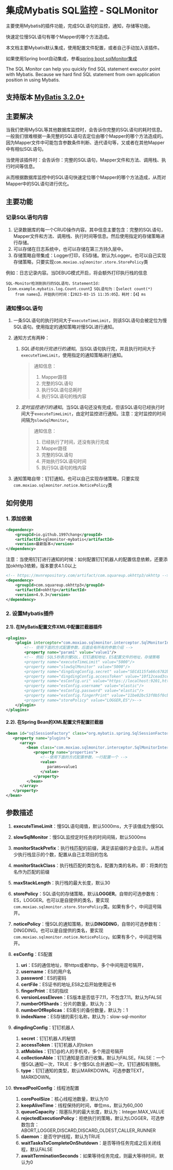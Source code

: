 # 集成Mybatis SQL监控  - SQLMonitor

主要使用Mybatis的插件功能，完成SQL语句的监控，通知，存储等功能。

快速定位慢SQL语句有哪个Mapper的哪个方法造成。

本文档主要Mybatis默认集成，使用配置文件配置，或者自己手动加入该插件。

如果使用Spring boot自动集成，参看[spring boot sqlMonitor集成](https://github.com/1997chang/sqlmonitor-spring-boot)

The SQL Monitor can help you quickly find SQL statement executor point with Mybatis. Because we hard find SQL statement from own application position in using Mybatis. 

## 支持版本 [MyBatis 3.2.0+](https://github.com/mybatis/mybatis-3)

## 主要解决

当我们使用MySQL等其他数据库监控时，会告诉你完整的SQL语句的耗时信息。一般我们很难根据一条完整的SQL语句去定位由哪个Mapper的哪个方法造成的。因为Mapper文件中可能包含参数条件判断、迭代语句等，又或者在其他Mapper中有相似SQL语句。

当使用该插件时：会告诉你：完整的SQL语句，Mapper文件和方法、调用栈、执行时间等信息。

从而根据数据库监控中的SQL语句快速定位哪个Mapper的哪个方法造成，从而对Mapper中的SQL语句进行优化。

## 主要功能

### 记录SQL语句内容

1. 记录数据库的每一个CRUD操作内容。其中信息主要包含：完整的SQL语句，Mapper文件和方法、调用栈、执行时间等信息。然后使用指定的存储策略进行存储。
2. 可以存储在日志系统中，也可以存储在第三方持久层中。
3. 存储策略自带集成：Logger打印，ES存储。默认为Logger。也可以自己实现存储策略，只要实现`com.moxiao.sqlmonitor.store.StorePolicy`类

例如：日志记录内容。当DEBUG模式开启，将会额外打印执行栈的信息
```
SQL-Monitor检测到执行的SQL语句，StatementId:【com.example.mybatis.log.Count.count】SQL语句为：【select count(*)
    from names】，开始执行时间：【2023-03-15 11:35:05】，耗时：【4】ms
```

### 通知慢SQL语句

1. 一条SQL语句的执行时间大于`executeTimeLimit`，则该SQL语句会被定位为慢SQL语句。使用指定的通知策略对慢SQL进行通知。
2. 通知方式有两种：
   1. *SQL语句执行完进行的通知*。当SQL语句执行完，并且执行时间大于`executeTimeLimit`，使用指定的通知策略进行通知。
      > 通知信息：
      > 1. Mapper路径
      > 2. 完整的SQL语句
      > 3. 执行SQL语句总耗时
      > 4. 执行SQL语句的栈内容

   2. *定时监控进行的通知*。当SQL语句还没有完成，但该SQL语句已经执行时间大于`executeTimeLimit`，由定时监控进行通知。注意：定时监控的时间间隔为`slowSqlMonitor`。
      > 通知信息：
      > 1. 已经执行了时间，还没有执行完成
      > 2. Mapper路径
      > 3. 完整的SQL语句
      > 4. 开始执行SQL语句时间
      > 5. 执行SQL语句的栈内容

3. 通知策略自带：钉钉通知。也可以自己实现存储策略，只要实现`com.moxiao.sqlmonitor.notice.NoticePolicy`类

## 如何使用

### 1. 添加依赖
```xml
<dependency>
    <groupId>io.github.1997chang</groupId>
    <artifactId>sqlmonitor-mybatis</artifactId>
    <version>最新版本</version>
</dependency>
```

注意：当使用钉钉进行通知的时候：如何配置钉钉机器人的配置信息依赖，还要添加okhttp3依赖，版本要求4.1.0以上
```xml
<!-- https://mvnrepository.com/artifact/com.squareup.okhttp3/okhttp -->
<dependency>
    <groupId>com.squareup.okhttp3</groupId>
    <artifactId>okhttp</artifactId>
    <version>4.9.3</version>
</dependency>

```


### 2. 设置Mybatis插件

#### 2.1). 在MyBatis配置文件XML中配置拦截器插件
```xml
<plugins>
    <plugin interceptor="com.moxiao.sqlmonitor.interceptor.SqlMonitorInterceptor">
        <!-- 使用下面的方式配置参数，后面会有所有的参数介绍 -->
        <property name="param1" value="value1"/>
        <!-- 例如：SQL5秒表示慢SQL，钉钉通知地址，ES配置文件的地址，存储策略
        <property name="executeTimeLimit" value="5000"/>
        <property name="slowSqlMonitor" value="5000"/>
        <property name="dingdingConfig.secret" value="SECd115fa66c6782b3e6bd361a73ee9a66bd53bb3697466cbb6457c27e335799f1a"/>
        <property name="dingdingConfig.accessToken" value="10f12cead3ce688dc030a35ad584f90aed07af401bd918b652c99a2180e77f2b"/>
        <property name="esConfig.uri" value="https://localhost:9201,https://localhost:9202,https://localhost:9203"/>
        <property name="esConfig.username" value="elastic"/>
        <property name="esConfig.password" value="elastic"/>
        <property name="esConfig.fingerPrint" value="11be02bc53f0b5f0cb5aae184411f76b916437508c7938f1963a2b00e63ea9e5"/>
        <property name="storePolicy" value="LOGGER,ES"/>-->
    </plugin>
</plugins>
```

#### 2.2). 在Spring Bean的XML配置文件配置拦截器
```xml
<bean id="sqlSessionFactory" class="org.mybatis.spring.SqlSessionFactoryBean">
   <property name="plugins">
      <array>
         <bean class="com.moxiao.sqlmonitor.interceptor.SqlMonitorInterceptor">
            <property name="properties">
               <!--使用下面的方式配置参数，一行配置一个 -->
               <value>
                  params=value1
               </value>
            </property>
         </bean>
      </array>
   </property>
</bean>
```


## 参数描述

1. **executeTimeLimit**：慢SQL语句阈值，默认5000ms，大于该值成为慢SQL
2. **slowSqlMonitor**：慢SQL监控定时任务的时间间隔，默认5000ms
3. **monitorStackPrefix**：执行栈匹配的前缀，满足该前缀的才会显示。从而减少执行栈显示的个数，配置从自己主项目的包名
4. **monitorStackClass**：执行栈匹配的类包名，配置为类的名称。即：将类的包名作为匹配的前缀
5. **maxStackLength**：执行栈的最大长度，默认30
6. **storePolicy**：SQL语句的存储策略，默认**LOGGER**。自带的可选参数有：ES，LOGGER。也可以是自提供的类名，要实现`com.moxiao.sqlmonitor.store.StorePolicy`类。如果有多个，中间逗号隔开。
7. **noticePolicy**：慢SQL的通知策略，默认**DINGDING**，自带的可选参数有：DINGDING。也可以是自提供的类名，要实现`com.moxiao.sqlmonitor.notice.NoticePolicy`。如果有多个，中间逗号隔开。
8. **esConfig**：ES配置
   1. **uri**：ES的通信地址，带https或者http，多个中间用逗号隔开，
   2. **username**：ES的用户名
   3. **password**：ES的密码
   4. **certFile**：ES证书的地址,ES8之后开始使用证书
   5. **fingerPrint**：ES的指纹
   6. **versionLessEleven**：ES版本是否低于7.11，不包含7.11。默认为FALSE
   7. **numberOfShards**：分片的数量，默认为：3
   8. **numberOfReplicas**：ES索引的备份数量，默认为：1
   9. **indexName**：ES存储的索引名称，默认为：slow-sql-monitor
   
9. **dingdingConfig**：钉钉机器人
   1. **secret**：钉钉机器人的秘钥
   2. **accessToken**：钉钉机器人的token
   3. **atMobiles**：钉钉@的人的手机号，多个用逗号隔开
   4. **collectionAble**：钉钉通知是否进行收集。默认为FALSE。FALSE：一个慢SQL通知一次，TRUE：多个慢SQL合并通知一次，钉钉通知有限制。
   5. **type**：钉钉通知的类型，默认MARKDOWN。可选参数TEXT，MARKDOWN。
   
10. **threadPoolConfig**：线程池配置
    1. **corePoolSize**：核心线程池数量，默认为10
    2. **keepAliveTime**：线程保持的时间，单位ms，默认为60_000
    3. **queueCapacity**：阻塞队列的最大长度，默认为：Integer.MAX_VALUE
    4. **rejectedExecutionPolicy**：拒绝执行的策略，默认为LOGGER，可选参数包含：ABORT,LOGGER,DISCARD,DISCARD_OLDEST,CALLER_RUNNER
    5. **daemon**：是否守护线程，默认为TRUE
    6. **waitTasksToCompleteOnShutdown**：是否等待任务完成之后关闭线程，默认FALSE
    7. **awaitTerminationSeconds**：如果等待任务完成，则最大等待时间，默认为0
